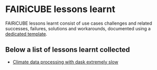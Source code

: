 # FAIRiCUBE lessons learnt

FAIRiCUBE lessons learnt consist of use cases challenges and related successes, failures, solutions and workarounds, documented using a [dedicated template](UCs-lessons-learnt/UCs-lessons-learnt.md).

## Below a list of lessons learnt collected
- [Climate data processing with dask extremely slow](UCs-lessons-learnt/climate_data_processing_with_dask_extremly_slow.md)

